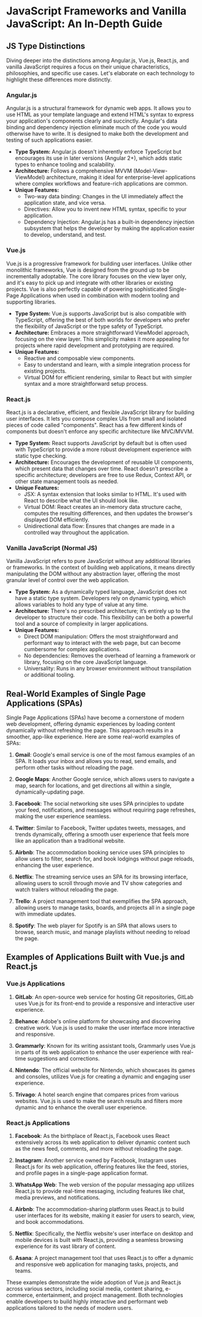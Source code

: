 # JavaScript Frameworks and Vanilla JavaScript: An In-Depth Guide

## JS Type Distinctions

Diving deeper into the distinctions among Angular.js, Vue.js, React.js, and vanilla JavaScript requires a focus on their unique characteristics, philosophies, and specific use cases. Let's elaborate on each technology to highlight these differences more distinctly.

### Angular.js

Angular.js is a structural framework for dynamic web apps. It allows you to use HTML as your template language and extend HTML's syntax to express your application's components clearly and succinctly. Angular's data binding and dependency injection eliminate much of the code you would otherwise have to write. It is designed to make both the development and testing of such applications easier.

- **Type System:** Angular.js doesn't inherently enforce TypeScript but encourages its use in later versions (Angular 2+), which adds static types to enhance tooling and scalability.
- **Architecture:** Follows a comprehensive MVVM (Model-View-ViewModel) architecture, making it ideal for enterprise-level applications where complex workflows and feature-rich applications are common.
- **Unique Features:**
    - Two-way data binding: Changes in the UI immediately affect the application state, and vice versa.
    - Directives: Allow you to invent new HTML syntax, specific to your application.
    - Dependency Injection: Angular.js has a built-in dependency injection subsystem that helps the developer by making the application easier to develop, understand, and test.

### Vue.js

Vue.js is a progressive framework for building user interfaces. Unlike other monolithic frameworks, Vue is designed from the ground up to be incrementally adoptable. The core library focuses on the view layer only, and it's easy to pick up and integrate with other libraries or existing projects. Vue is also perfectly capable of powering sophisticated Single-Page Applications when used in combination with modern tooling and supporting libraries.

- **Type System:** Vue.js supports JavaScript but is also compatible with TypeScript, offering the best of both worlds for developers who prefer the flexibility of JavaScript or the type safety of TypeScript.
- **Architecture:** Embraces a more straightforward ViewModel approach, focusing on the view layer. This simplicity makes it more appealing for projects where rapid development and prototyping are required.
- **Unique Features:**
    - Reactive and composable view components.
    - Easy to understand and learn, with a simple integration process for existing projects.
    - Virtual DOM for efficient rendering, similar to React but with simpler syntax and a more straightforward setup process.

### React.js

React.js is a declarative, efficient, and flexible JavaScript library for building user interfaces. It lets you compose complex UIs from small and isolated pieces of code called "components". React has a few different kinds of components but doesn't enforce any specific architecture like MVC/MVVM.

- **Type System:** React supports JavaScript by default but is often used with TypeScript to provide a more robust development experience with static type checking.
- **Architecture:** Encourages the development of reusable UI components, which present data that changes over time. React doesn't prescribe a specific architecture; developers are free to use Redux, Context API, or other state management tools as needed.
- **Unique Features:**
    - JSX: A syntax extension that looks similar to HTML. It's used with React to describe what the UI should look like.
    - Virtual DOM: React creates an in-memory data structure cache, computes the resulting differences, and then updates the browser's displayed DOM efficiently.
    - Unidirectional data flow: Ensures that changes are made in a controlled way throughout the application.

### Vanilla JavaScript (Normal JS)

Vanilla JavaScript refers to pure JavaScript without any additional libraries or frameworks. In the context of building web applications, it means directly manipulating the DOM without any abstraction layer, offering the most granular level of control over the web application.

- **Type System:** As a dynamically typed language, JavaScript does not have a static type system. Developers rely on dynamic typing, which allows variables to hold any type of value at any time.
- **Architecture:** There's no prescribed architecture; it’s entirely up to the developer to structure their code. This flexibility can be both a powerful tool and a source of complexity in larger applications.
- **Unique Features:**
    - Direct DOM manipulation: Offers the most straightforward and performant way to interact with the web page, but can become cumbersome for complex applications.
    - No dependencies: Removes the overhead of learning a framework or library, focusing on the core JavaScript language.
    - Universality: Runs in any browser environment without transpilation or additional tooling.

## Real-World Examples of Single Page Applications (SPAs)

Single Page Applications (SPAs) have become a cornerstone of modern web development, offering dynamic experiences by loading content dynamically without refreshing the page. This approach results in a smoother, app-like experience. Here are some real-world examples
of SPAs:

1. **Gmail**: Google's email service is one of the most famous examples of an SPA. It loads your inbox and allows you to read, send emails, and perform other tasks without reloading the page.

2. **Google Maps**: Another Google service, which allows users to navigate a map, search for locations, and get directions all within a single, dynamically-updating page.

3. **Facebook**: The social networking site uses SPA principles to update your feed, notifications, and messages without requiring page refreshes, making the user experience seamless.

4. **Twitter**: Similar to Facebook, Twitter updates tweets, messages, and trends dynamically, offering a smooth user experience that feels more like an application than a traditional website.

5. **Airbnb**: The accommodation booking service uses SPA principles to allow users to filter, search for, and book lodgings without page reloads, enhancing the user experience.

6. **Netflix**: The streaming service uses an SPA for its browsing interface, allowing users to scroll through movie and TV show categories and watch trailers without reloading the page.

7. **Trello**: A project management tool that exemplifies the SPA approach, allowing users to manage tasks, boards, and projects all in a single page with immediate updates.

8. **Spotify**: The web player for Spotify is an SPA that allows users to browse, search music, and manage playlists without needing to reload the page.

## Examples of Applications Built with Vue.js and React.js

### Vue.js Applications

1. **GitLab**: An open-source web service for hosting Git repositories, GitLab uses Vue.js for its front-end to provide a responsive and interactive user experience.

2. **Behance**: Adobe's online platform for showcasing and discovering creative work. Vue.js is used to make the user interface more interactive and responsive.

3. **Grammarly**: Known for its writing assistant tools, Grammarly uses Vue.js in parts of its web application to enhance the user experience with real-time suggestions and corrections.

4. **Nintendo**: The official website for Nintendo, which showcases its games and consoles, utilizes Vue.js for creating a dynamic and engaging user experience.

5. **Trivago**: A hotel search engine that compares prices from various websites. Vue.js is used to make the search results and filters more dynamic and to enhance the overall user experience.

### React.js Applications

1. **Facebook**: As the birthplace of React.js, Facebook uses React extensively across its web application to deliver dynamic content such as the news feed, comments, and more without reloading the page.

2. **Instagram**: Another service owned by Facebook, Instagram uses React.js for its web application, offering features like the feed, stories, and profile pages in a single-page application format.

3. **WhatsApp Web**: The web version of the popular messaging app utilizes React.js to provide real-time messaging, including features like chat, media previews, and notifications.

4. **Airbnb**: The accommodation-sharing platform uses React.js to build user interfaces for its website, making it easier for users to search, view, and book accommodations.

5. **Netflix**: Specifically, the Netflix website's user interface on desktop and mobile devices is built with React.js, providing a seamless browsing experience for its vast library of content.

6. **Asana**: A project management tool that uses React.js to offer a dynamic and responsive web application for managing tasks, projects, and teams.

These examples demonstrate the wide adoption of Vue.js and React.js across various sectors, including social media, content sharing, e-commerce, entertainment, and project management. Both technologies enable developers to build highly interactive and performant web applications tailored to the needs of modern users.
